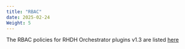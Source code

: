 ```yaml
---
title: "RBAC"
date: 2025-02-24
Weight: 5
---
```

The RBAC policies for RHDH Orchestrator plugins v1.3 are listed [here](https://github.com/janus-idp/backstage-plugins/blob/release-1.3/plugins/orchestrator/docs/Permissions.md)

